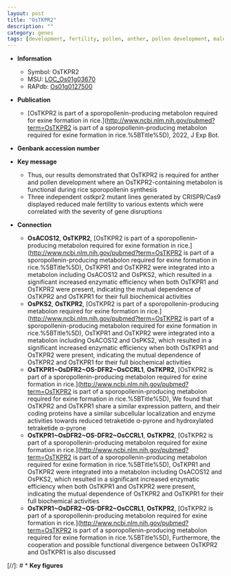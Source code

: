 ```yaml
---
layout: post
title: "OsTKPR2"
description: ""
category: genes
tags: [development, fertility, pollen, anther, pollen development, male fertility]
---
```


* **Information**  
    + Symbol: OsTKPR2  
    + MSU: [LOC_Os01g03670](http://rice.uga.edu/cgi-bin/ORF_infopage.cgi?orf=LOC_Os01g03670)  
    + RAPdb: [Os01g0127500](https://rapdb.dna.affrc.go.jp/locus/?name=Os01g0127500)  

* **Publication**  
    + [OsTKPR2 is part of a sporopollenin-producing metabolon required for exine formation in rice.](http://www.ncbi.nlm.nih.gov/pubmed?term=OsTKPR2 is part of a sporopollenin-producing metabolon required for exine formation in rice.%5BTitle%5D), 2022, J Exp Bot.

* **Genbank accession number**  

* **Key message**  
    + Thus, our results demonstrated that OsTKPR2 is required for anther and pollen development where an OsTKPR2-containing metabolon is functional during rice sporopollenin synthesis
    + Three independent ostkpr2 mutant lines generated by CRISPR/Cas9 displayed reduced male fertility to various extents which were correlated with the severity of gene disruptions

* **Connection**  
    + __OsACOS12__, __OsTKPR2__, [OsTKPR2 is part of a sporopollenin-producing metabolon required for exine formation in rice.](http://www.ncbi.nlm.nih.gov/pubmed?term=OsTKPR2 is part of a sporopollenin-producing metabolon required for exine formation in rice.%5BTitle%5D),  OsTKPR1 and OsTKPR2 were integrated into a metabolon including OsACOS12 and OsPKS2, which resulted in a significant increased enzymatic efficiency when both OsTKPR1 and OsTKPR2 were present, indicating the mutual dependence of OsTKPR2 and OsTKPR1 for their full biochemical activities
    + __OsPKS2__, __OsTKPR2__, [OsTKPR2 is part of a sporopollenin-producing metabolon required for exine formation in rice.](http://www.ncbi.nlm.nih.gov/pubmed?term=OsTKPR2 is part of a sporopollenin-producing metabolon required for exine formation in rice.%5BTitle%5D),  OsTKPR1 and OsTKPR2 were integrated into a metabolon including OsACOS12 and OsPKS2, which resulted in a significant increased enzymatic efficiency when both OsTKPR1 and OsTKPR2 were present, indicating the mutual dependence of OsTKPR2 and OsTKPR1 for their full biochemical activities
    + __OsTKPR1~OsDFR2~OS-DFR2~OsCCRL1__, __OsTKPR2__, [OsTKPR2 is part of a sporopollenin-producing metabolon required for exine formation in rice.](http://www.ncbi.nlm.nih.gov/pubmed?term=OsTKPR2 is part of a sporopollenin-producing metabolon required for exine formation in rice.%5BTitle%5D),  We found that OsTKPR2 and OsTKPR1 share a similar expression pattern, and their coding proteins have a similar subcellular localization and enzyme activities towards reduced tetraketide α-pyrone and hydroxylated tetraketide α-pyrone
    + __OsTKPR1~OsDFR2~OS-DFR2~OsCCRL1__, __OsTKPR2__, [OsTKPR2 is part of a sporopollenin-producing metabolon required for exine formation in rice.](http://www.ncbi.nlm.nih.gov/pubmed?term=OsTKPR2 is part of a sporopollenin-producing metabolon required for exine formation in rice.%5BTitle%5D),  OsTKPR1 and OsTKPR2 were integrated into a metabolon including OsACOS12 and OsPKS2, which resulted in a significant increased enzymatic efficiency when both OsTKPR1 and OsTKPR2 were present, indicating the mutual dependence of OsTKPR2 and OsTKPR1 for their full biochemical activities
    + __OsTKPR1~OsDFR2~OS-DFR2~OsCCRL1__, __OsTKPR2__, [OsTKPR2 is part of a sporopollenin-producing metabolon required for exine formation in rice.](http://www.ncbi.nlm.nih.gov/pubmed?term=OsTKPR2 is part of a sporopollenin-producing metabolon required for exine formation in rice.%5BTitle%5D),  Furthermore, the cooperation and possible functional divergence between OsTKPR2 and OsTKPR1 is also discussed

[//]: # * **Key figures**  


